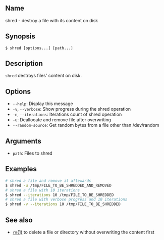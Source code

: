 ## Name

shred - destroy a file with its content on disk

## Synopsis

```**sh
$ shred [options...] [path...]
```

## Description

`shred` destroys files' content on disk.

## Options

-   `--help`: Display this message
-   `-v`, `--verbose`: Show progress during the shred operation
-   `-n`, `--iterations`: Iterations count of shred operation
-   `-u`: Deallocate and remove file after overwriting
-   `--random-source`: Get random bytes from a file other than /dev/random

## Arguments

-   `path`: Files to shred

## Examples

```sh
# shred a file and remove it aftewards
$ shred -u /tmp/FILE_TO_BE_SHREDDED_AND_REMOVED
# shred a file with 10 iterations
$ shred --iterations 10 /tmp/FILE_TO_BE_SHREDDED
# shred a file with verbose progress and 10 iterations
$ shred -v --iterations 10 /tmp/FILE_TO_BE_SHREDDED
```

## See also

-   [`rm`(1)](help://man/1/rm) to delete a file or directory without overwriting the content first
